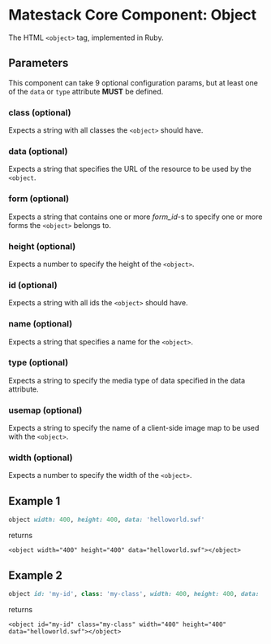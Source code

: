 # Matestack Core Component: Object

The HTML `<object>` tag, implemented in Ruby.

## Parameters

This component can take 9 optional configuration params, but at least one of the `data` or `type` attribute **MUST** be defined.

### class \(optional\)

Expects a string with all classes the `<object>` should have.

### data \(optional\)

Expects a string that specifies the URL of the resource to be used by the `<object`.

### form \(optional\)

Expects a string that contains one or more _form\_id_-s to specify one or more forms the `<object>` belongs to.

### height \(optional\)

Expects a number to specify the height of the `<object>`.

### id \(optional\)

Expects a string with all ids the `<object>` should have.

### name \(optional\)

Expects a string that specifies a name for the `<object>`.

### type \(optional\)

Expects a string to specify the media type of data specified in the data attribute.

### usemap \(optional\)

Expects a string to specify the name of a client-side image map to be used with the `<object>`.

### width \(optional\)

Expects a number to specify the width of the `<object>`.

## Example 1

```ruby
object width: 400, height: 400, data: 'helloworld.swf'
```

returns

```markup
<object width="400" height="400" data="helloworld.swf"></object>
```

## Example 2

```ruby
object id: 'my-id', class: 'my-class', width: 400, height: 400, data: 'helloworld.swf'
```

returns

```markup
<object id="my-id" class="my-class" width="400" height="400" data="helloworld.swf"></object>
```

